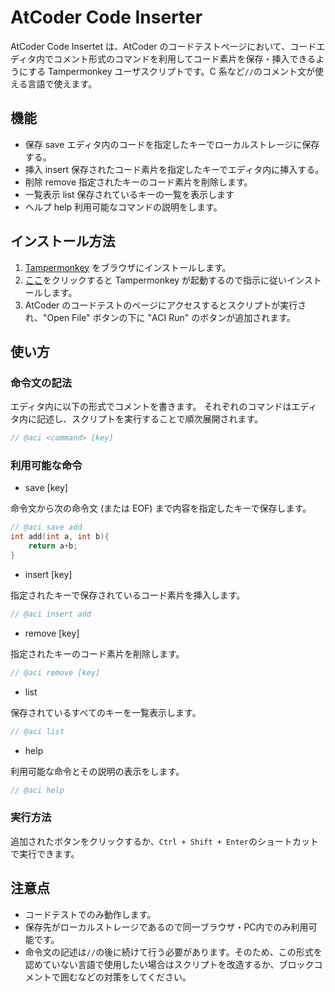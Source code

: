 # AtCoder Code Inserter

AtCoder Code Insertet は、AtCoder のコードテストページにおいて、コードエディタ内でコメント形式のコマンドを利用してコード素片を保存・挿入できるようにする Tampermonkey ユーザスクリプトです。C 系など`//`のコメント文が使える言語で使えます。

## 機能

- 保存 save
	エディタ内のコードを指定したキーでローカルストレージに保存する。
- 挿入 insert
	保存されたコード素片を指定したキーでエディタ内に挿入する。
- 削除 remove
	指定されたキーのコード素片を削除します。
- 一覧表示 list
	保存されているキーの一覧を表示します
- ヘルプ help
	利用可能なコマンドの説明をします。

## インストール方法

1. [Tampermonkey](https://www.tampermonkey.net/) をブラウザにインストールします。
2. [ここ](https://raw.githubusercontent.com/kito-qwer/AtCoder-Code-Inserter/refs/heads/master/AtCoderCodeInserter.user.js)をクリックすると Tampermonkey が起動するので指示に従いインストールします。
3. AtCoder のコードテストのページにアクセスするとスクリプトが実行され、"Open File" ボタンの下に "ACI Run" のボタンが追加されます。

## 使い方

### 命令文の記法

エディタ内に以下の形式でコメントを書きます。
それぞれのコマンドはエディタ内に記述し、スクリプトを実行することで順次展開されます。

```C++
// @aci <command> [key]
```

### 利用可能な命令

- save [key]

命令文から次の命令文 (または EOF) まで内容を指定したキーで保存します。

```C++
// @aci save add
int add(int a, int b){
	return a+b;
}
```

- insert [key]

指定されたキーで保存されているコード素片を挿入します。

```C++
// @aci insert add
```

- remove [key]

指定されたキーのコード素片を削除します。

```C++
// @aci remove [key]
```

- list

保存されているすべてのキーを一覧表示します。

```C++
// @aci list
```

- help

利用可能な命令とその説明の表示をします。

```C++
// @aci help
```

### 実行方法

追加されたボタンをクリックするか、`Ctrl + Shift + Enter`のショートカットで実行できます。

## 注意点

- コードテストでのみ動作します。
- 保存先がローカルストレージであるので同一ブラウザ・PC内でのみ利用可能です。
- 命令文の記述は`//`の後に続けて行う必要があります。そのため、この形式を認めていない言語で使用したい場合はスクリプトを改造するか、ブロックコメントで囲むなどの対策をしてください。


